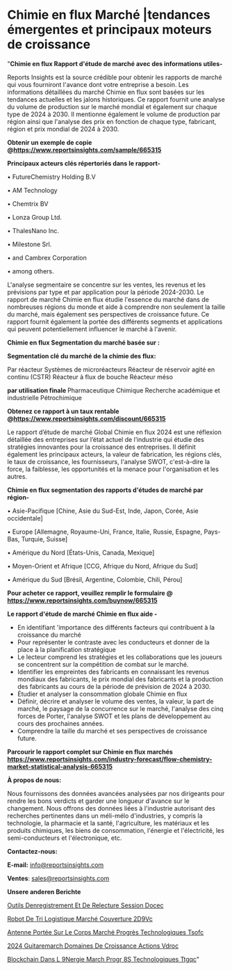 # Chimie en flux Marché |tendances émergentes et principaux moteurs de croissance

"<strong>Chimie en flux Rapport d'étude de marché avec des informations utiles-</strong>

Reports Insights est la source crédible pour obtenir les rapports de marché qui vous fourniront l'avance dont votre entreprise a besoin. Les informations détaillées du marché Chimie en flux sont basées sur les tendances actuelles et les jalons historiques. Ce rapport fournit une analyse du volume de production sur le marché mondial et également sur chaque type de 2024 à 2030. Il mentionne également le volume de production par région ainsi que l'analyse des prix en fonction de chaque type, fabricant, région et prix mondial de 2024 à 2030.

<strong><b>Obtenir un exemple de copie @</b></strong><a href=https://www.reportsinsights.com/sample/665315><strong><b>https://www.reportsinsights.com/sample/665315</b></strong></a>

<b>Principaux acteurs clés répertoriés dans le rapport-</b>

<b> </b>• FutureChemistry Holding B.V

• AM Technology

• Chemtrix BV

• Lonza Group Ltd.

• ThalesNano Inc.

• Milestone Srl.

• and Cambrex Corporation

• among others.

L'analyse segmentaire se concentre sur les ventes, les revenus et les prévisions par type et par application pour la période 2024-2030. Le rapport de marché Chimie en flux étudie l'essence du marché dans de nombreuses régions du monde et aide à comprendre non seulement la taille du marché, mais également ses perspectives de croissance future. Ce rapport fournit également la portée des différents segments et applications qui peuvent potentiellement influencer le marché à l'avenir.

<strong>Chimie en flux Segmentation du marché basée sur :</strong>

<strong> Segmentation clé du marché de la chimie des flux: </strong>

Par réacteur
Systèmes de microréacteurs
Réacteur de réservoir agité en continu (CSTR)
Réacteur à flux de bouche
Réacteur méso

<strong> par utilisation finale </strong>
Pharmaceutique
Chimique
Recherche académique et industrielle
Pétrochimique

<strong><b>Obtenez ce rapport à un taux rentable @</b></strong><a href=https://www.reportsinsights.com/discount/665315><strong><b>https://www.reportsinsights.com/discount/665315</b></strong></a>

Le rapport d’étude de marché Global Chimie en flux 2024 est une réflexion détaillée des entreprises sur l’état actuel de l’industrie qui étudie des stratégies innovantes pour la croissance des entreprises. Il définit également les principaux acteurs, la valeur de fabrication, les régions clés, le taux de croissance, les fournisseurs, l'analyse SWOT, c'est-à-dire la force, la faiblesse, les opportunités et la menace pour l'organisation et les autres.

<strong>Chimie en flux segmentation des rapports d'études de marché par région-</strong>

• Asie-Pacifique [Chine, Asie du Sud-Est, Inde, Japon, Corée, Asie occidentale]

• Europe [Allemagne, Royaume-Uni, France, Italie, Russie, Espagne, Pays-Bas, Turquie, Suisse]

• Amérique du Nord [États-Unis, Canada, Mexique]

• Moyen-Orient et Afrique [CCG, Afrique du Nord, Afrique du Sud]

• Amérique du Sud [Brésil, Argentine, Colombie, Chili, Pérou]

<strong>Pour acheter ce rapport, veuillez remplir le formulaire @   <a href=https://www.reportsinsights.com/buynow/665315>https://www.reportsinsights.com/buynow/665315</a></strong>

<strong>Le rapport d'étude de marché Chimie en flux aide -</strong>
<ul>
  <li>En identifiant 'importance des différents facteurs qui contribuent à la croissance du marché</li>
  <li>Pour représenter le contraste avec les conducteurs et donner de la place à la planification stratégique</li>
  <li>Le lecteur comprend les stratégies et les collaborations que les joueurs se concentrent sur la compétition de combat sur le marché.</li>
  <li>Identifier les empreintes des fabricants en connaissant les revenus mondiaux des fabricants, le prix mondial des fabricants et la production des fabricants au cours de la période de prévision de 2024 à 2030.</li>
  <li>Étudier et analyser la consommation globale Chimie en flux</li>
  <li>Définir, décrire et analyser le volume des ventes, la valeur, la part de marché, le paysage de la concurrence sur le marché, l'analyse des cinq forces de Porter, l'analyse SWOT et les plans de développement au cours des prochaines années.</li>
  <li>Comprendre la taille du marché et ses perspectives de croissance future.</li>
</ul>

<strong>Parcourir le rapport complet sur Chimie en flux marchés <a href=https://www.reportsinsights.com/industry-forecast/flow-chemistry-market-statistical-analysis-665315>https://www.reportsinsights.com/industry-forecast/flow-chemistry-market-statistical-analysis-665315</a></strong>

<strong>À propos de nous:</strong>

Nous fournissons des données avancées analysées par nos dirigeants pour rendre les bons verdicts et garder une longueur d'avance sur le changement. Nous offrons des données liées à l'industrie autorisant des recherches pertinentes dans un méli-mélo d'industries, y compris la technologie, la pharmacie et la santé, l'agriculture, les matériaux et les produits chimiques, les biens de consommation, l'énergie et l'électricité, les semi-conducteurs et l'électronique, etc.

<strong>Contactez-nous:</strong>

<strong>E-mail:</strong> <a href=mailto:info@reportsinsights.com>info@reportsinsights.com</a>

<strong>Ventes</strong>: <a href=mailto:sales@reportsinsights.com>sales@reportsinsights.com</a>

<strong>Unsere anderen Berichte</strong>

<a href=https://www.linkedin.com/pulse/outils-denregistrement-et-de-relecture-session-docec/>Outils Denregistrement Et De Relecture Session Docec</a>

<a href=https://www.linkedin.com/pulse/robot-de-tri-logistique-marché-couverture-2d9vc/>Robot De Tri Logistique Marché Couverture 2D9Vc</a>

<a href=https://www.linkedin.com/pulse/antenne-portée-sur-le-corps-marché-progrès-technologiques-tsofc/>Antenne Portée Sur Le Corps Marché Progrès Technologiques Tsofc</a>

<a href=https://www.linkedin.com/pulse/2024-guitaremarch%C3%A9-domaines-de-croissance-actions-vdroc/>2024 Guitaremarch Domaines De Croissance Actions Vdroc</a>

<a href=https://www.linkedin.com/pulse/blockchain-dans-l%C3%A9nergie-march%C3%A9-progr%C3%A8s-technologiques-ttgqc/>Blockchain Dans L 9Nergie March Progr 8S Technologiques Ttgqc</a>"
